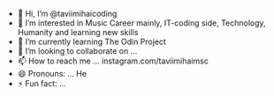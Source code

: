 - 👋 Hi, I’m @taviimihaicoding
- 👀 I’m interested in Music Career mainly, IT-coding side, Technology, Humanity and learning new skills
- 🌱 I’m currently learning The Odin Project
- 💞️ I’m looking to collaborate on ...
- 📫 How to reach me ... instagram.com/taviimihaimsc
- 😄 Pronouns: ... He
- ⚡ Fun fact: ... 

<!---
taviimihaicoding/taviimihaicoding is a ✨ special ✨ repository because its `README.md` (this file) appears on your GitHub profile.
You can click the Preview link to take a look at your changes.
--->
